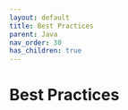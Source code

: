 ```yaml
---
layout: default
title: Best Practices
parent: Java
nav_order: 30
has_children: true
---
```


# Best Practices

